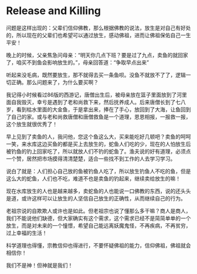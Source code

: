 # Release and Killing
问题是这样出现的：父辈们信仰佛教，那么根据佛教的说法，放生是对自己有好处的，所以现在的父辈们也希望可以通过放生，感动佛祖，进而让佛祖保佑自己一生平安！              

晚上的时候，父亲焦急问母亲：“明天你几点下班？要是过了九点，卖鱼的就回家了，咱买不到鱼会影响放生的。”，母亲回答道：“争取早点出来”

听起来没毛病，既然要放生，那不就得去买一条鱼呗。没鱼不就放不了了，逻辑一切正确。那么问题来了，为什么要买啊？       

我记得小时候看过86版的西游记，唐僧出生后，被母亲放在篮子里面放到了河里面自我毁灭，幸亏是遇到了老和尚救下来，然后抚养成人。后来唐僧长到了七八岁，看到枯水里面的大金鱼，于是拿出来，捧在了手心，放回到了大海，让鱼回到了自己的家。或与老和尚救唐僧和唐僧救鱼是一个道理，恩恩相报，一报救一报，这个放生就很优秀了！                

早上见到了卖鱼的人，我问他，您这个鱼这么大，买来能吃好几顿吧？卖鱼的呵呵一笑，来水库这边买鱼的都是买上去放生的，蛇鱼人们吃的少，现在的人怕放生后被钓鱼的钓上回家吃了，所以就放人们不钓的蛇鱼了。渔夫说的好有道理，必须点一个赞，居然把市场摸得清清楚楚，适合一些找不到工作的人去学习学习。                 

说白了就是：人们担心自己放的鱼被钓鱼人吃了，所以放生钓鱼人不吃的鱼，但是这么大的蛇鱼，人们也不吃，难道不也是卖鱼的钓起来，继续卖给放生的嘛！                

现在水库放生的人也是越来越多，卖蛇鱼的人也能说一口佛教的东西，说的还头头是道，或许这样可以让放生的人坚信自己放生的正确性，从而继续自己的行为。                    

老祖宗说的自欺欺人或许也是如此。但老祖宗也说了懂那么多干嘛？商人是商人，我们不能说他们缺德，但大家确实有这个需求，这个需求已经不是简简单单的一个放生，而是对未来的一个憧憬，希望自己能远离妖魔鬼怪，不再疾病，不再贫穷，过上幸福的生活！                 

科学道理也得懂，宗教信仰也得进行，不要怀疑佛祖的能力，信仰佛祖，佛祖就会相信你！                     

我们不是神！但神就是我们！                       
